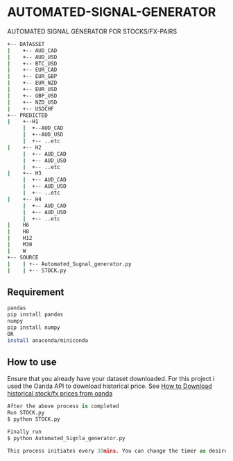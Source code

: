 # AUTOMATED-SIGNAL-GENERATOR
AUTOMATED SIGNAL GENERATOR FOR STOCKS/FX-PAIRS

```bash
+-- DATASSET
|    +-- AUD_CAD
|    +-- AUD_USD
|    +-- BTC_USD
|    +-- EUR_CAD
|    +-- EUR_GBP
|    +-- EUR_NZD
|    +-- EUR_USD
|    +-- GBP_USD
|    +-- NZD_USD
|    +-- USDCHF
+-- PREDICTED
|    +--H1
     |  +--AUD_CAD
     |  +--AUD_USD
     |  +-- ..etc
|    +-- H2
     |  +-- AUD_CAD
     |  +-- AUD_USD
     |  +-- ..etc
|    +-- H3
     |  +-- AUD_CAD
     |  +-- AUD_USD
     |  +-- ..etc
|    +-- H4
     |  +-- AUD_CAD
     |  +-- AUD_USD
     |  +-- ..etc
|    H6
|    H8
|    H12
|    M30
|    W
+-- SOURCE
|    | +-- Automated_Sugnal_generator.py
|    | +-- STOCK.py
```

## Requirement

```bash
pandas
pip install pandas
numpy
pip install numpy
OR
install anaconda/miniconda
```

## How to use

Ensure that you already have your dataset downloaded. For this project i used the Oanda API to download historical price.
See [How to Download historical stock/fx prices from oanda](https://github.com/fibai/OANDA-API-WRAPPER/tree/master/HISTORICAL%20PRICES)

```python
After the above process is completed
Run STOCK.py
$ python STOCK.py

Finally run 
$ python Automated_Signla_generator.py

This process initiates every 30mins. You can change the timer as desired.
```
